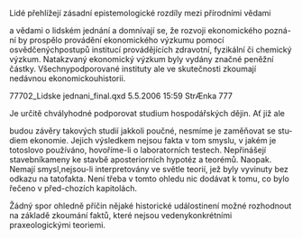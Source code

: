 
Lidé přehlížejí zásadní epistemologické rozdíly mezi přírodními vědami

a vědami o lidském jednání a domnívají se, že rozvoji ekonomického pozná-ní by prospělo provádění ekonomického výzkumu pomocí osvědčenýchpostupů institucí provádějících zdravotní, fyzikální či chemický výzkum. Natakzvaný ekonomický výzkum byly vydány značné peněžní částky. Všechnypodporované instituty ale ve skutečnosti zkoumají nedávnou ekonomickouhistorii.

77702_Lidske jednani_final.qxd 5.5.2006 15:59 StrÆnka 777

Je určitě chvályhodné podporovat studium hospodářských dějin. Ať již ale

budou závěry takových studií jakkoli poučné, nesmíme je zaměňovat se stu-diem ekonomie. Jejich výsledkem nejsou fakta v tom smyslu, v jakém je totoslovo používáno, hovoříme-li o laboratorních testech. Nepřinášejí stavebníkameny ke stavbě aposteriorních hypotéz a teorémů. Naopak. Nemají smysl,nejsou-li interpretovány ve světle teorií, jež byly vyvinuty bez odkazu na tatofakta. Není třeba v tomto ohledu nic dodávat k tomu, co bylo řečeno v před-chozích kapitolách.

Žádný spor ohledně příčin nějaké historické událostinení možné rozhodnout na základě zkoumání faktů, které nejsou vedenykonkrétními praxeologickými teoriemi.
